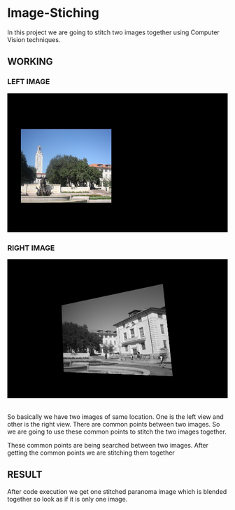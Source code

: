 # Image-Stiching
In this project we are going to stitch two images together using Computer Vision techniques.


## WORKING
### LEFT IMAGE
![alt text](https://github.com/Rahulllkumarrr/Image-Stiching/blob/master/left.jpg)
### RIGHT IMAGE
![alt text](https://github.com/Rahulllkumarrr/Image-Stiching/blob/master/right.jpg)
<br>
<br>

So basically we have two images of same location.
One is the left view and other is the right view.
There are common points between two images.
So we are going to use these common points to stitch the two images together.

These common points are being searched between two images.
After getting the common points we are stitching them together


## RESULT
After code execution we get one stitched paranoma image which is blended together so look as if it is only one image.
